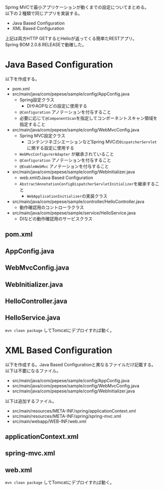 Spring MVCで最小アプリケーションが動くまでの設定についてまとめる。  
以下の２種類で同じアプリを実装する。

- Java Based Configuration
- XML Based Configuration

上記は両方HTTP GETするとHelloが返ってくる簡単たRESTアプリ。  
Spring BOM 2.0.8.RELEASEで動確した。

# Java Based Configuration

以下を作成する。

- pom.xml
- src/main/java/com/pepese/sample/config/AppConfig.java
  - Spring設定クラス
    - DIやAOPなどの設定に使用する
  - ```@Configuration``` アノテーションを付与すること
  - 必要に応じて```@ComponentScan```を指定してコンポーネントスキャン領域を指定すること
- src/main/java/com/pepese/sample/config/WebMvcConfig.java
  - Spring MVC設定クラス
    - コンテンツネゴシエーションなどSpring MVCの```DispatcherServlet```に関する設定に使用する
  - ```WebMvcConfigurerAdapter``` が継承されていること
  - ```@Configuration``` アノテーションを付与すること
  - ```@EnableWebMvc``` アノテーションを付与すること
- src/main/java/com/pepese/sample/config/WebInitializer.java
  - web.xmlのJava Based Configuration
  - ```AbstractAnnotationConfigDispatcherServletInitializer```を継承すること
    - ```WebApplicationInitializer```の実装クラス
- src/main/java/com/pepese/sample/controller/HelloController.java
  - 動作確認用のコントローラクラス
- src/main/java/com/pepese/sample/service/HelloService.java
  - DIなどの動作確認用のサービスクラス

## pom.xml

<script src="http://gist-it.appspot.com/https://github.com/pepese/spring-sample/blob/master/springmvc-sample-java/pom.xml?footer=0"></script>

## AppConfig.java

<script src="http://gist-it.appspot.com/https://github.com/pepese/spring-sample/blob/master/springmvc-sample-java/src/main/java/com/pepese/sample/config/AppConfig.java?footer=0"></script>

## WebMvcConfig.java

<script src="http://gist-it.appspot.com/https://github.com/pepese/spring-sample/blob/master/springmvc-sample-java/src/main/java/com/pepese/sample/config/WebMvcConfig.java?footer=0"></script>

## WebInitializer.java

<script src="http://gist-it.appspot.com/https://github.com/pepese/spring-sample/blob/master/springmvc-sample-java/src/main/java/com/pepese/sample/config/WebInitializer.java?footer=0"></script>

## HelloController.java

<script src="http://gist-it.appspot.com/https://github.com/pepese/spring-sample/blob/master/springmvc-sample-java/src/main/java/com/pepese/sample/controller/HelloController.java?footer=0"></script>

## HelloService.java

<script src="http://gist-it.appspot.com/https://github.com/pepese/spring-sample/blob/master/springmvc-sample-java/src/main/java/com/pepese/sample/service/HelloService.java?footer=0"></script>

```mvn clean package``` してTomcatにデプロイすれば動く。

# XML Based Configuration

以下を作成する。Java Based Configurationと異なるファイルだけ記載する。  
以下は不要になるファイル。

- src/main/java/com/pepese/sample/config/AppConfig.java
- src/main/java/com/pepese/sample/config/WebMvcConfig.java
- src/main/java/com/pepese/sample/config/WebInitializer.java

以下は追加するファイル。

- src/main/resources/META-INF/spring/applicationContext.xml
- src/main/resources/META-INF/spring/spring-mvc.xml
- src/main/webapp/WEB-INF/web.xml

## applicationContext.xml

<script src="http://gist-it.appspot.com/https://github.com/pepese/spring-sample/blob/master/springmvc-sample-xml/src/main/resources/META-INF/spring/applicationContext.xml?footer=0"></script>

## spring-mvc.xml

<script src="http://gist-it.appspot.com/https://github.com/pepese/spring-sample/blob/master/springmvc-sample-xml/src/main/resources/META-INF/spring/spring-mvc.xml?footer=0"></script>

## web.xml

<script src="http://gist-it.appspot.com/https://github.com/pepese/spring-sample/blob/master/springmvc-sample-xml/src/main/webapp/WEB-INF/web.xml?footer=0"></script>

```mvn clean package``` してTomcatにデプロイすれば動く。
